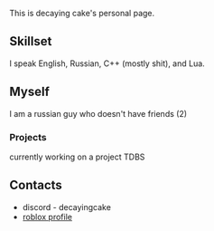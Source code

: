 This is decaying cake's personal page.

## Skillset

I speak English, Russian, C++ (mostly shit), and Lua.

## Myself

I am a russian guy who doesn't have friends (2)

### Projects

currently working on a project TDBS
## Contacts

- discord - decayingcake
- [roblox profile](https://www.roblox.com/users/1142244715/profile)
